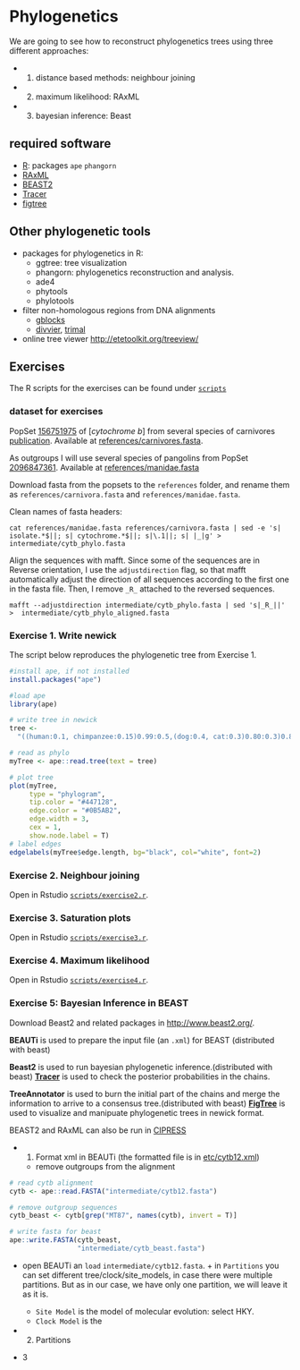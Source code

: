 # Phylogenetics
We are going to see how to reconstruct phylogenetics trees using three different approaches:
+ 1. distance based methods: neighbour joining
+ 2. maximum likelihood: RAxML
+ 3. bayesian inference: Beast

## required software
+ [R](https://cran.r-project.org/): packages `ape` `phangorn`
+ [RAxML](https://cme.h-its.org/exelixis/web/software/raxml/)
+ [BEAST2](https://www.beast2.org/ )
+ [Tracer](https://github.com/beast-dev/tracer/releases/tag/v1.7.2)
+ [figtree](https://github.com/rambaut/figtree/releases)


## Other phylogenetic tools
+ packages for phylogenetics in R:
    + ggtree: tree visualization
    + phangorn: phylogenetics reconstruction and analysis. 
    + ade4
    + phytools
    + phylotools
+ filter non-homologous regions from DNA alignments
   + [gblocks](http://molevol.cmima.csic.es/castresana/Gblocks/Gblocks_documentation.html)
   + [divvier](https://github.com/simonwhelan/Divvier), [trimal](http://trimal.cgenomics.org/)
+ online tree viewer http://etetoolkit.org/treeview/

## Exercises
The R scripts for the exercises can be found under [`scripts`](scripts)

### dataset for exercises
PopSet [156751975](https://www.ncbi.nlm.nih.gov/popset/156751975) of [*cytochrome b*] from several species of carnivores [publication](https://doi.org/10.1007/s10592-007-9364-5). Available at [references/carnivores.fasta](references/carnivores.fasta).

As outgroups I will use several species of pangolins from PopSet [2096847361](https://www.ncbi.nlm.nih.gov/popset/2096847361). Available at [references/manidae.fasta](references/manidae.fasta)

Download fasta from the popsets to the `references` folder, and rename them as `references/carnivora.fasta` and `references/manidae.fasta`.

Clean names of fasta headers:
```
cat references/manidae.fasta references/carnivora.fasta | sed -e 's| isolate.*$||; s| cytochrome.*$||; s|\.1||; s| |_|g' > intermediate/cytb_phylo.fasta
```
Align the sequences with mafft. Since some of the sequences are in Reverse orientation, I use the `adjustdirection` flag, so that mafft automatically adjust the direction of all sequences according to the first one in the fasta file. Then, I remove `_R_` attached to the reversed sequences.
```
mafft --adjustdirection intermediate/cytb_phylo.fasta | sed 's|_R_||' >  intermediate/cytb_phylo_aligned.fasta
```

### Exercise 1. Write newick
The script below reproduces the phylogenetic tree from Exercise 1.
```r
#install ape, if not installed
install.packages("ape")

#load ape
library(ape)

# write tree in newick
tree <-
  "((human:0.1, chimpanzee:0.15)0.99:0.5,(dog:0.4, cat:0.3)0.80:0.3)0.87;"

# read as phylo
myTree <- ape::read.tree(text = tree)

# plot tree
plot(myTree,
     type = "phylogram",
     tip.color = "#447128",
     edge.color = "#0B5AB2",
     edge.width = 3,
     cex = 1,
     show.node.label = T)
# label edges
edgelabels(myTree$edge.length, bg="black", col="white", font=2)
```

### Exercise 2. Neighbour joining
Open in Rstudio [`scripts/exercise2.r`](scripts/exercise2.r).

### Exercise 3. Saturation plots
Open in Rstudio [`scripts/exercise3.r`](scripts/exercise3.r).

### Exercise 4. Maximum likelihood
Open in Rstudio [`scripts/exercise4.r`](scripts/exercise4.r).

### Exercise 5: Bayesian Inference in BEAST
Download Beast2 and related packages in http://www.beast2.org/.

**BEAUTi** is used to prepare the input file (an `.xml`) for BEAST (distributed with beast)

**Beast2** is used to run bayesian phylogenetic inference.(distributed with beast)
[**Tracer**](https://github.com/beast-dev/tracer/releases/tag/v1.7.2) is used to check the posterior probabilities in the chains.

**TreeAnnotator** is used to burn the initial part of the chains and merge the information to arrive to a consensus tree.(distributed with beast)
[**FigTree**](https://github.com/rambaut/figtree/releases) is used to visualize and manipuate phylogenetic trees in newick format.

BEAST2 and RAxML can also be run in [CIPRESS](https://www.phylo.org/portal2/login!input.action)

+ 1. Format xml in BEAUTi (the formatted file is in [etc/cytb12.xml](etc/cytb12.xml))
    + remove outgroups from the alignment
```r
# read cytb alignment
cytb <- ape::read.FASTA("intermediate/cytb12.fasta")

# remove outgroup sequences
cytb_beast <- cytb[grep("MT87", names(cytb), invert = T)]

# write fasta for beast
ape::write.FASTA(cytb_beast,
                 "intermediate/cytb_beast.fasta")
```
+ open BEAUTi an `load` `intermediate/cytb12.fasta`.
       + in `Partitions` you can set different tree/clock/site_models, in case there were multiple partitions. But as in our case, we have only one partition, we will leave it as it is.
    + `Site Model` is the model of molecular evolution: select HKY.
    + `Clock Model` is the 

+ 2. Partitions
+ 3